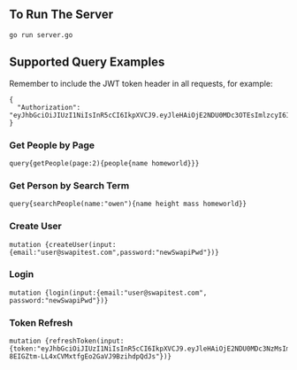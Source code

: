 ## To Run The Server
```
go run server.go
```
## Supported Query Examples
Remember to include the JWT token header in all requests, for example:
```
{
  "Authorization": "eyJhbGciOiJIUzI1NiIsInR5cCI6IkpXVCJ9.eyJleHAiOjE2NDU0MDc3OTEsImlzcyI6InVzZXJAc3dhcGl0ZXN0LmNvbSJ9.AIcmyUTFCrfIgti85Uc9r4jgdU2oQx7yh5Y1raD_oYA"
}
```
### Get People by Page
```
query{getPeople(page:2){people{name homeworld}}}
```
### Get Person by Search Term
```
query{searchPeople(name:"owen"){name height mass homeworld}}
```
### Create User
```
mutation {createUser(input:{email:"user@swapitest.com",password:"newSwapiPwd"})}
```
### Login
```
mutation {login(input:{email:"user@swapitest.com", password:"newSwapiPwd"})}
```
### Token Refresh
```
mutation {refreshToken(input:{token:"eyJhbGciOiJIUzI1NiIsInR5cCI6IkpXVCJ9.eyJleHAiOjE2NDU0MDc3NzMsImlzcyI6InVzZXJAc3dhcGl0ZXN0LmNvbSJ9.SobxF-8EIGZtm-LL4xCVMxtfgEo2GaVJ9BzihdpQdJs"})}
```

